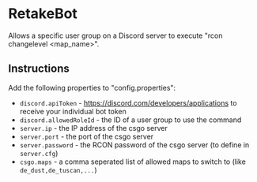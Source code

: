 # RetakeBot

Allows a specific user group on a Discord server to execute "rcon changelevel <map_name>".

## Instructions

Add the following properties to "config.properties":
- `discord.apiToken` - https://discord.com/developers/applications to receive your individual bot token
- `discord.allowedRoleId` - the ID of a user group to use the command 
- `server.ip` - the IP address of the csgo server
- `server.port` - the port of the csgo server
- `server.password` - the RCON password of the csgo server (to define in `server.cfg`)
- `csgo.maps` - a comma seperated list of allowed maps to switch to (like `de_dust,de_tuscan,...`)
